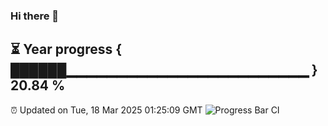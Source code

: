 ### Hi there 👋
⏳ Year progress { ██████▁▁▁▁▁▁▁▁▁▁▁▁▁▁▁▁▁▁▁▁▁▁▁▁ } 20.84 %
---
⏰ Updated on Tue, 18 Mar 2025 01:25:09 GMT
![Progress Bar CI](https://github.com/liununu/liununu/workflows/Progress%20Bar%20CI/badge.svg)
